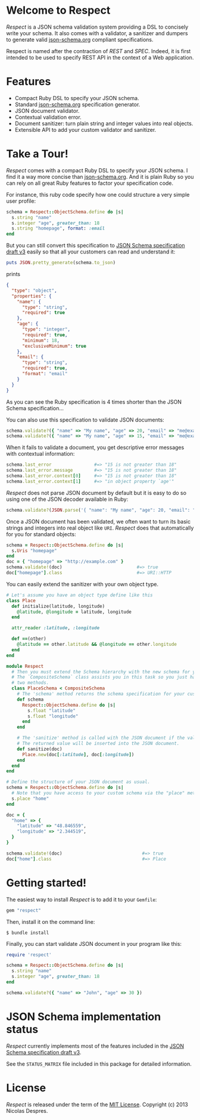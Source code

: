 # Welcome to Respect

_Respect_ is a JSON schema validation system providing a DSL to concisely write your schema. It also comes with a
validator, a sanitizer and dumpers to generate valid [json-schema.org](http://json-schema.org/) compliant specifications.

Respect is named after the contraction of _REST_ and _SPEC_. Indeed, it is first intended to be used to specify REST API
in the context of a Web application.

# Features

* Compact Ruby DSL to specify your JSON schema.
* Standard [json-schema.org](http://json-schema.org/) specification generator.
* JSON document validator.
* Contextual validation error.
* Document sanitizer: turn plain string and integer values into real objects.
* Extensible API to add your custom validator and sanitizer.

# Take a Tour!

_Respect_ comes with a compact Ruby DSL to specify your JSON schema.  I find it a way more concise than
[json-schema.org](http://json-schema.org/).  And it is plain Ruby so you can rely on all great Ruby features
to factor your specification code.

For instance, this ruby code specify how one could structure a very simple user profile:

```ruby
schema = Respect::ObjectSchema.define do |s|
  s.string "name"
  s.integer "age", greater_than: 18
  s.string "homepage", format: :email
end
```

But you can still convert this specification to
[JSON Schema specification draft v3](http://tools.ietf.org/id/draft-zyp-json-schema-03.html)
easily so that all your customers can read and understand it:

```ruby
puts JSON.pretty_generate(schema.to_json)
```

prints

```json
{
  "type": "object",
  "properties": {
    "name": {
      "type": "string",
      "required": true
    },
    "age": {
      "type": "integer",
      "required": true,
      "minimum": 18,
      "exclusiveMinimum": true
    },
    "email": {
      "type": "string",
      "required": true,
      "format": "email"
    }
  }
}
```

As you can see the Ruby specification is 4 times shorter than the JSON Schema specification...

You can also use this specification to validate JSON documents:

```ruby
schema.validate?({ "name" => "My name", "age" => 20, "email" => "me@example.com" })          #=> true
schema.validate?({ "name" => "My name", "age" => 15, "email" => "me@example.com" })          #=> false
```

When it fails to validate a document, you get descriptive error messages with contextual information:

```ruby
schema.last_error                #=> "15 is not greater than 18"
schema.last_error.message        #=> "15 is not greater than 18"
schema.last_error.context[0]     #=> "15 is not greater than 18"
schema.last_error.context[1]     #=> "in object property `age'"
```

_Respect_ does not parse JSON document by default but it is easy to do so using one of the JSON decoder available in Ruby:

```ruby
schema.validate?(JSON.parse('{ "name": "My name", "age": 20, "email": "me@example.com" }'))   #=> true
```

Once a JSON document has been validated, we often want to turn its basic strings and integers into real object like `URI`.
_Respect_ does that automatically for you for standard objects:

```ruby
schema = Respect::ObjectSchema.define do |s|
  s.Uris "homepage"
end
doc = { "homepage" => "http://example.com" }
schema.validate!(doc)                            #=> true
doc["homepage"].class                            #=> URI::HTTP
```

You can easily extend the sanitizer with your own object type.

```ruby
# Let's assume you have an object type define like this
class Place
  def initialize(latitude, longitude)
    @latitude, @longitude = latitude, longitude
  end

  attr_reader :latitude, :longitude

  def ==(other)
    @latitude == other.latitude && @longitude == other.longitude
  end
end

module Respect
  # Then you must extend the Schema hierarchy with the new schema for your custom type.
  # The `CompositeSchema` class assists you in this task so you just have to overwrite
  # two methods.
  class PlaceSchema < CompositeSchema
    # The 'schema' method returns the schema specification for your custom type.
    def schema
      Respect::ObjectSchema.define do |s|
        s.float "latitude"
        s.float "longitude"
      end
    end

    # The 'sanitize' method is called with the JSON document if the validation succeed.
    # The returned value will be inserted into the JSON document.
    def sanitize(doc)
      Place.new(doc[:latitude], doc[:longitude])
    end
  end
end

# Define the structure of your JSON document as usual.
schema = Respect::ObjectSchema.define do |s|
  # Note that you have access to your custom schema via the "place" method.
  s.place "home"
end

doc = {
  "home" => {
    "latitude" => "48.846559",
    "longitude" => "2.344519",
  }
}

schema.validate!(doc)                              #=> true
doc["home"].class                                  #=> Place
```

# Getting started!

The easiest way to install _Respect_ is to add it to your `Gemfile`:

```ruby
gem "respect"
```

Then, install it on the command line:

```
$ bundle install
```

Finally, you can start validate JSON document in your program like this:

```ruby
require 'respect'

schema = Respect::ObjectSchema.define do |s|
  s.string "name"
  s.integer "age", greater_than: 18
end

schema.validate?({ "name" => "John", "age" => 30 })
```

# JSON Schema implementation status

_Respect_ currently implements most of the features included in the
[JSON Schema specification draft v3](http://tools.ietf.org/id/draft-zyp-json-schema-03.html).

See the `STATUS_MATRIX` file included in this package for detailed information.

# License

_Respect_ is released under the term of the [MIT License](http://opensource.org/licenses/MIT).
Copyright (c) 2013 Nicolas Despres.
